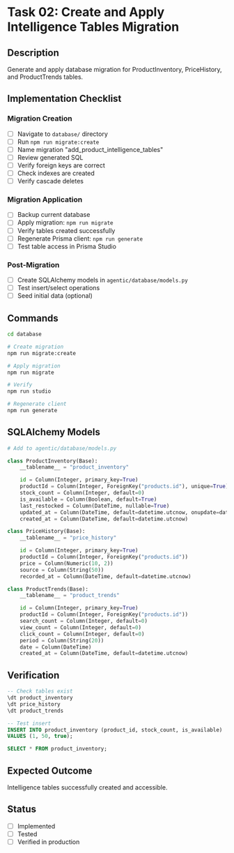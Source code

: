 # Task 02: Create and Apply Intelligence Tables Migration

## Description
Generate and apply database migration for ProductInventory, PriceHistory, and ProductTrends tables.

## Implementation Checklist

### Migration Creation
- [ ] Navigate to `database/` directory
- [ ] Run `npm run migrate:create`
- [ ] Name migration "add_product_intelligence_tables"
- [ ] Review generated SQL
- [ ] Verify foreign keys are correct
- [ ] Check indexes are created
- [ ] Verify cascade deletes

### Migration Application
- [ ] Backup current database
- [ ] Apply migration: `npm run migrate`
- [ ] Verify tables created successfully
- [ ] Regenerate Prisma client: `npm run generate`
- [ ] Test table access in Prisma Studio

### Post-Migration
- [ ] Create SQLAlchemy models in `agentic/database/models.py`
- [ ] Test insert/select operations
- [ ] Seed initial data (optional)

## Commands
```bash
cd database

# Create migration
npm run migrate:create

# Apply migration
npm run migrate

# Verify
npm run studio

# Regenerate client
npm run generate
```

## SQLAlchemy Models
```python
# Add to agentic/database/models.py

class ProductInventory(Base):
    __tablename__ = "product_inventory"

    id = Column(Integer, primary_key=True)
    productId = Column(Integer, ForeignKey("products.id"), unique=True)
    stock_count = Column(Integer, default=0)
    is_available = Column(Boolean, default=True)
    last_restocked = Column(DateTime, nullable=True)
    updated_at = Column(DateTime, default=datetime.utcnow, onupdate=datetime.utcnow)
    created_at = Column(DateTime, default=datetime.utcnow)

class PriceHistory(Base):
    __tablename__ = "price_history"

    id = Column(Integer, primary_key=True)
    productId = Column(Integer, ForeignKey("products.id"))
    price = Column(Numeric(10, 2))
    source = Column(String(50))
    recorded_at = Column(DateTime, default=datetime.utcnow)

class ProductTrends(Base):
    __tablename__ = "product_trends"

    id = Column(Integer, primary_key=True)
    productId = Column(Integer, ForeignKey("products.id"))
    search_count = Column(Integer, default=0)
    view_count = Column(Integer, default=0)
    click_count = Column(Integer, default=0)
    period = Column(String(20))
    date = Column(DateTime)
    created_at = Column(DateTime, default=datetime.utcnow)
```

## Verification
```sql
-- Check tables exist
\dt product_inventory
\dt price_history
\dt product_trends

-- Test insert
INSERT INTO product_inventory (product_id, stock_count, is_available)
VALUES (1, 50, true);

SELECT * FROM product_inventory;
```

## Expected Outcome
Intelligence tables successfully created and accessible.

## Status
- [ ] Implemented
- [ ] Tested
- [ ] Verified in production

